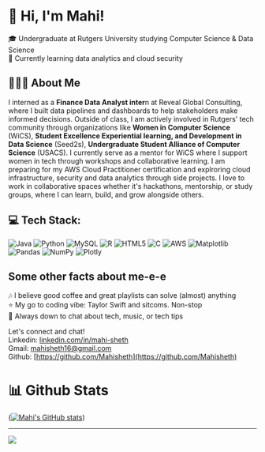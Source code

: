 # 👋 Hi, I'm Mahi!

🎓 Undergraduate at Rutgers University studying Computer Science & Data Science<br/>
💭 Currently learning data analytics and cloud security<br/>

## 👩🏻‍💻 About Me<br/>
I interned as a **Finance Data Analyst inter**n at Reveal Global Consulting, where I built data pipelines and dashboards to help stakeholders make informed decisions. Outside of class, I am actively involved in Rutgers' tech community through organizations like **Women in Computer Science** (WiCS), **Student Excellence Experiential learning, and Development in Data Science** (Seed2s), **Undergraduate Student Alliance of Computer Science** (USACS). I currently serve as a mentor for WiCS where I support women in tech through workshops and collaborative learning. I am preparing for my AWS Cloud Practitioner certification and explroring cloud infrastructure, security and data analytics through side projects. I love to work in collaborative spaces whether it's hackathons, mentorship, or study groups, where I can learn, build, and grow alongside others. <br/>

## 💻 Tech Stack:<br/>
![Java](https://img.shields.io/badge/java-%23ED8B00.svg?style=for-the-badge&logo=openjdk&logoColor=white) ![Python](https://img.shields.io/badge/python-3670A0?style=for-the-badge&logo=python&logoColor=ffdd54) ![MySQL](https://img.shields.io/badge/mysql-4479A1.svg?style=for-the-badge&logo=mysql&logoColor=white) ![R](https://img.shields.io/badge/r-%23276DC3.svg?style=for-the-badge&logo=r&logoColor=white) ![HTML5](https://img.shields.io/badge/html5-%23E34F26.svg?style=for-the-badge&logo=html5&logoColor=white) ![C](https://img.shields.io/badge/c-%2300599C.svg?style=for-the-badge&logo=c&logoColor=white) ![AWS](https://img.shields.io/badge/AWS-%23FF9900.svg?style=for-the-badge&logo=amazon-aws&logoColor=white) ![Matplotlib](https://img.shields.io/badge/Matplotlib-%23ffffff.svg?style=for-the-badge&logo=Matplotlib&logoColor=black) ![Pandas](https://img.shields.io/badge/pandas-%23150458.svg?style=for-the-badge&logo=pandas&logoColor=white) ![NumPy](https://img.shields.io/badge/numpy-%23013243.svg?style=for-the-badge&logo=numpy&logoColor=white) ![Plotly](https://img.shields.io/badge/Plotly-%233F4F75.svg?style=for-the-badge&logo=plotly&logoColor=white)<br/>

## Some other facts about me-e-e <br/>
🎶 I believe good coffee and great playlists can solve (almost) anything<br/>
⭐️ My go to coding vibe: Taylor Swift and sitcoms. Non-stop<br/>
💬 Always down to chat about tech, music, or tech tips<br/>

Let's connect and chat!<br/>
Linkedin: [linkedin.com/in/mahi-sheth](http://linkedin.com/in/mahi-sheth)<br/>
Gmail: [mahisheth16@gmail.com](mahisheth16@gmail.com)<br/>
Github: [https://github.com/Mahisheth](https://github.com/Mahisheth)<br/>


<!-- GitHub stats - https://github.com/anuraghazra/github-readme-stats -->
# 📊 Github Stats<br/>
([![Mahi's GitHub stats](https://github-readme-stats.vercel.app/api?username=Mahisheth&show_icons=true&theme=github_dark)](https://github.com/anuraghazra/github-readme-stats))

---
[![](https://visitcount.itsvg.in/api?id=Mahisheth&icon=3&color=1)](https://visitcount.itsvg.in)
